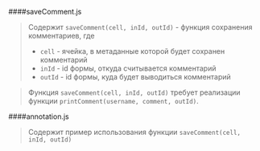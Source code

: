 ####saveComment.js

> Содержит `saveComment(cell, inId, outId)` - функция сохранения комментариев, где
> * `cell` - ячейка, в метаданные которой будет сохранен комментарий
> * `inId` - id формы, откуда считывается комментарий
> * `outId` - id формы, куда будет выводиться комментарий

>Функция `saveComment(cell, inId, outId)` требует реализации функции `printComment(username, comment, outId)`.


####annotation.js

>Содержит пример использования функции `saveComment(cell, inId, outId)`


